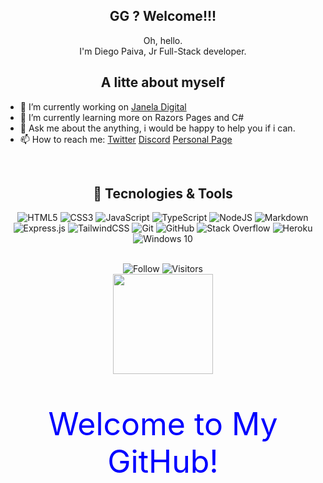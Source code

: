 <div align="center">
    <h2> GG ? Welcome!!!</h2>
    <p>
        Oh, hello.
        <br>
        I'm Diego Paiva, Jr Full-Stack developer.
        <br>
    </p>
</div>

<div align="center">
    <h2> A litte about myself </h2>
</div>

- 🔭 I’m currently working on [Janela Digital](https://www.janeladigital.com/)
- 🌱 I’m currently learning more on Razors Pages and C#
- 💬 Ask me about the anything, i would be happy to help you if i can.
- 📫 How to reach me: [Twitter](https://twitter.com/_brpaiva) [Discord](https://discord.gg/MhHVrAps) [Personal Page](https://paivadiego.com.br)

<br >
<div align="center">
    <h2>📑 Tecnologies & Tools</h2>
    <p align="center">
        <img alt="HTML5" src="https://img.shields.io/badge/html5-%23E34F26.svg?style=for-the-badge&logo=html5&logoColor=white"/>
        <img alt="CSS3" src="https://img.shields.io/badge/css3-%231572B6.svg?style=for-the-badge&logo=css3&logoColor=white"/>
        <img alt="JavaScript" src="https://img.shields.io/badge/javascript-%23323330.svg?style=for-the-badge&logo=javascript&logoColor=%23F7DF1E"/>
        <img alt="TypeScript" src="https://img.shields.io/badge/typescript-%23007ACC.svg?style=for-the-badge&logo=typescript&logoColor=white"/>
        <img alt="NodeJS" src="https://img.shields.io/badge/node.js-%2343853D.svg?style=for-the-badge&logo=node-dot-js&logoColor=white"/>
        <img alt="Markdown" src="https://img.shields.io/badge/markdown-%23000000.svg?style=for-the-badge&logo=markdown&logoColor=white"/>
        <img alt="Express.js" src="https://img.shields.io/badge/express.js-%23404d59.svg?style=for-the-badge&logo=express&logoColor=%2361DAFB"/>
        <img alt="TailwindCSS" src="https://img.shields.io/badge/tailwindcss-%2338B2AC.svg?style=for-the-badge&logo=tailwind-css&logoColor=white"/>
        <img alt="Git" src="https://img.shields.io/badge/git-%23F05033.svg?style=for-the-badge&logo=git&logoColor=white"/>
        <img alt="GitHub" src="https://img.shields.io/badge/github-%23121011.svg?style=for-the-badge&logo=github&logoColor=white"/>
        <img alt="Stack Overflow" src="https://img.shields.io/badge/-Stackoverflow-FE7A16?style=for-the-badge&logo=stack-overflow&logoColor=white"/>
        <img alt="Heroku" src="https://img.shields.io/badge/heroku-%23430098.svg?style=for-the-badge&logo=heroku&logoColor=white"/>
        <img alt="Windows 10" src="https://img.shields.io/badge/Windows-0078D6?style=for-the-badge&logo=windows&logoColor=white" />
    </p>
</div>
<br>

<div align="center">
    <div>
        <img alt="Follow" src="https://img.shields.io/github/followers/beckerin?style=flat&amp;logo=github&amp;label=followers&amp;color=2D76BF">
        <img alt="Visitors" src="https://visitor-badge.glitch.me/badge?page_id=beckerin.visitor-badge">
    </div>
    <img height="160em" src="http://cr-ss-service.azurewebsites.net/api/ScreenShot?widget=summary&username=beckerin&badges=2" alt="">
</div>


<div align="center">
    <p style="color: blue; font-size: 50px;">Welcome to My GitHub!  </p>
</div>
